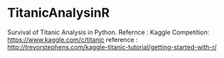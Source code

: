 # TitanicAnalysinR
Survival of Titanic Analysis in Python. Refernce : Kaggle Competition: https://www.kaggle.com/c/titanic
reference : http://trevorstephens.com/kaggle-titanic-tutorial/getting-started-with-r/
